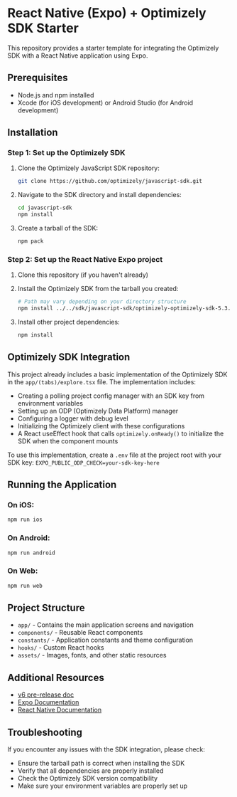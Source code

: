 # React Native (Expo) + Optimizely SDK Starter

This repository provides a starter template for integrating the Optimizely SDK with a React Native application using Expo.

## Prerequisites

- Node.js and npm installed
- Xcode (for iOS development) or Android Studio (for Android development)

## Installation

### Step 1: Set up the Optimizely SDK

1. Clone the Optimizely JavaScript SDK repository:
   ```bash
   git clone https://github.com/optimizely/javascript-sdk.git
   ```

2. Navigate to the SDK directory and install dependencies:
   ```bash
   cd javascript-sdk
   npm install
   ```

3. Create a tarball of the SDK:
   ```bash
   npm pack
   ```

### Step 2: Set up the React Native Expo project

1. Clone this repository (if you haven't already)

2. Install the Optimizely SDK from the tarball you created:
   ```bash
   # Path may vary depending on your directory structure
   npm install ../../sdk/javascript-sdk/optimizely-optimizely-sdk-5.3.4.tgz
   ```

3. Install other project dependencies:
   ```bash
   npm install
   ```

## Optimizely SDK Integration

This project already includes a basic implementation of the Optimizely SDK in the `app/(tabs)/explore.tsx` file. The implementation includes:

- Creating a polling project config manager with an SDK key from environment variables
- Setting up an ODP (Optimizely Data Platform) manager
- Configuring a logger with debug level
- Initializing the Optimizely client with these configurations
- A React useEffect hook that calls `optimizely.onReady()` to initialize the SDK when the component mounts

To use this implementation, create a `.env` file at the project root with your SDK key: `EXPO_PUBLIC_ODP_CHECK=your-sdk-key-here`

## Running the Application

### On iOS:
```bash
npm run ios
```

### On Android:
```bash
npm run android
```

### On Web:
```bash
npm run web
```

## Project Structure

- `app/` - Contains the main application screens and navigation
- `components/` - Reusable React components
- `constants/` - Application constants and theme configuration
- `hooks/` - Custom React hooks
- `assets/` - Images, fonts, and other static resources

## Additional Resources

- [v6 pre-release doc](https://docs.developers.optimizely.com/feature-experimentation/docs/javascript-browser-sdk-v6)
- [Expo Documentation](https://docs.expo.dev/)
- [React Native Documentation](https://reactnative.dev/docs/getting-started)

## Troubleshooting

If you encounter any issues with the SDK integration, please check:
- Ensure the tarball path is correct when installing the SDK
- Verify that all dependencies are properly installed
- Check the Optimizely SDK version compatibility
- Make sure your environment variables are properly set up
